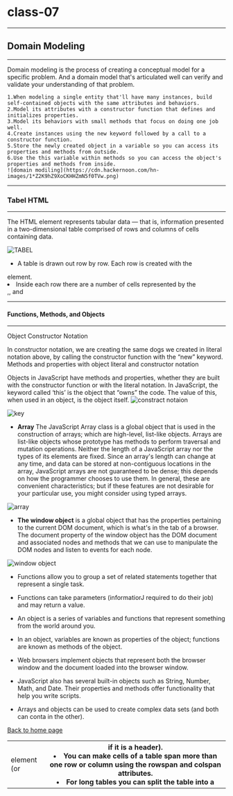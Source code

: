 # **class-07**
________________

## Domain Modeling
________________
Domain modeling is the process of creating a conceptual model for a specific problem. And a domain model that's articulated well can verify and validate your understanding of that problem.

    1.When modeling a single entity that'll have many instances, build self-contained objects with the same attributes and behaviors.
    2.Model its attributes with a constructor function that defines and initializes properties.
    3.Model its behaviors with small methods that focus on doing one job well.
    4.Create instances using the new keyword followed by a call to a constructor function.
    5.Store the newly created object in a variable so you can access its properties and methods from outside.
    6.Use the this variable within methods so you can access the object's properties and methods from inside.
    ![domain modiling](https://cdn.hackernoon.com/hn-images/1*Z2K9hZ9XoCKHHZmN5f0TVw.png)


__________
### **Tabel HTML**
______
The <table> HTML element represents tabular data — that is, information presented in a two-dimensional table comprised of rows and columns of cells containing data.

 ![TABEL](https://slideplayer.com/slide/8112486/25/images/3/HTML%3A+Table+Tag+Attributes.jpg)

 - A table is drawn out row by row. Each row is created 
with the <tr> element.
 - Inside each row there are a number of cells 
represented by the <td> element (or <th> if it is a 
header).
 - You can make cells of a table span more than one row 
or column using the rowspan and colspan attributes.
 - For long tables you can split the table into a <thead>, 
<tbody>, and <tfoot>

________________
#### **Functions, Methods, and Objects**
_________

Object Constructor Notation

In constructor notation, we are creating the same dogs we created in literal notation above, by calling the constructor function with the “new” keyword.
Methods and properties with object literal and constructor notation

Objects in JavaScript have methods and properties, whether they are built with the constructor function or with the literal notation. In JavaScript, the keyword called ‘this’ is the object that “owns” the code. The value of this, when used in an object, is the object itself.
![constract notaion](https://miro.medium.com/max/1838/1*AlFcybVX3m9yXz01LcWa_A.png)


![key](https://www.bookofnetwork.com/images/javascript-images/JS_Slide-156_03Mar17_1117.png)


* **Array**
The JavaScript Array class is a global object that is used in the construction of arrays; which are high-level, list-like objects.
Arrays are list-like objects whose prototype has methods to perform traversal and mutation operations. Neither the length of a JavaScript array nor the types of its elements are fixed. Since an array's length can change at any time, and data can be stored at non-contiguous locations in the array, JavaScript arrays are not guaranteed to be dense; this depends on how the programmer chooses to use them. In general, these are convenient characteristics; but if these features are not desirable for your particular use, you might consider using typed arrays.

![array](https://miro.medium.com/max/1130/1*wc0QOYZUVvabyZYVfdzvTQ.png)


* **The window object** is a global object that has the properties pertaining to the current DOM document, which is what's in the tab of a browser. The document property of the window object has the DOM document and associated nodes and methods that we can use to manipulate the DOM nodes and listen to events for each node.

![window object](https://user-images.githubusercontent.com/33088990/32959020-eb853f2c-cbc8-11e7-8184-d5c9f4af8579.png)


* Functions allow you to group a set of related statements together that represent a single task. 

* Functions can take parameters (informatiorJ required to do their job) and may return a value. 

* An object is a series of variables and functions that represent something from the world around you. 

* In an object, variables are known as properties of the object; functions are known as methods of the object. 

* Web browsers implement objects that represent both the browser window and the document loaded into the browser window. 

* JavaScript also has several built-in objects such as String, Number, Math, and Date. Their properties and methods offer functionality that help you write scripts. 

* Arrays and objects can be used to create complex data sets (and both can conta in the other).



 [Back to home page](https://rahafalbakkar.github.io/Code-201-Reading-Notes/)
